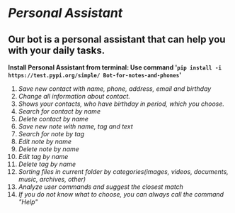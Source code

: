 # ***Personal Assistant***

## **Our bot is a personal assistant that can help you with your daily tasks.**

**Install Personal Assistant from terminal: Use command '```pip install -i https://test.pypi.org/simple/ Bot-for-notes-and-phones```'**

1. *Save new contact with name, phone, address, email and birthday*
2. *Change all information about contact.*
3. *Shows your contacts, who have birthday in period, which you choose.*
4. *Search for contact by name*
5. *Delete contact by name*
6. *Save new note with name, tag and text*
7. *Search for note by tag*
8. *Edit note by name*
9. *Delete note by name*
10. *Edit tag by name*
11. *Delete tag by name*
12. *Sorting files in current folder by categories(images, videos, documents, music, archives, other)*
13. *Analyze user commands and suggest the closest match*
14. *If you do not know what to choose, you can always call the command "Help"*
